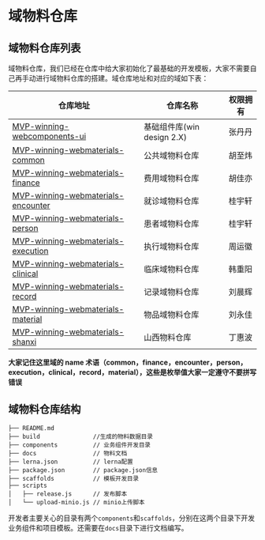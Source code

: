 # 域物料仓库

## 域物料仓库列表

域物料仓库，我们已经在仓库中给大家初始化了最基础的开发模板，大家不需要自己再手动进行域物料仓库的搭建。域仓库地址和对应的域如下表：

| 仓库地址                                                                                                                                  | 仓库名称                   | 权限拥有 |
| ----------------------------------------------------------------------------------------------------------------------------------------- | -------------------------- | -------- |
| [MVP-winning-webcomponents-ui](http://tfs2018-web.winning.com.cn:8080/tfs/WINNING-6.0/W.in-MVP/_git/winning-webcomponents-ui)             | 基础组件库(win design 2.X) | 张丹丹   |
| [MVP-winning-webmaterials-common](http://tfs2018-web.winning.com.cn:8080/tfs/WINNING-6.0/W.in-MVP/_git/winning-webmaterials-common)       | 公共域物料仓库             | 胡至炜   |
| [MVP-winning-webmaterials-finance](http://tfs2018-web.winning.com.cn:8080/tfs/WINNING-6.0/W.in-MVP/_git/winning-webmaterials-finance)     | 费用域物料仓库             | 胡佳亦   |
| [MVP-winning-webmaterials-encounter](http://tfs2018-web.winning.com.cn:8080/tfs/WINNING-6.0/W.in-MVP/_git/winning-webmaterials-encounter) | 就诊域物料仓库             | 桂宇轩   |
| [MVP-winning-webmaterials-person](http://tfs2018-web.winning.com.cn:8080/tfs/WINNING-6.0/W.in-MVP/_git/winning-webmaterials-person)       | 患者域物料仓库             | 桂宇轩   |
| [MVP-winning-webmaterials-execution](http://tfs2018-web.winning.com.cn:8080/tfs/WINNING-6.0/W.in-MVP/_git/winning-webmaterials-execution) | 执行域物料仓库             | 周运徽   |
| [MVP-winning-webmaterials-clinical](http://tfs2018-web.winning.com.cn:8080/tfs/WINNING-6.0/W.in-MVP/_git/winning-webmaterials-clinical)   | 临床域物料仓库             | 韩重阳   |
| [MVP-winning-webmaterials-record](http://tfs2018-web.winning.com.cn:8080/tfs/WINNING-6.0/W.in-MVP/_git/winning-webmaterials-record)       | 记录域物料仓库             | 刘晨辉   |
| [MVP-winning-webmaterials-material](http://tfs2018-web.winning.com.cn:8080/tfs/WINNING-6.0/W.in-MVP/_git/winning-webmaterials-material)   | 物品域物料仓库             | 刘永佳   |
| [MVP-winning-webmaterials-shanxi](http://tfs2018-web.winning.com.cn:8080/tfs/WINNING-6.0/W.in-MVP/_git/winning-webmaterials-shanxi)       | 山西物料仓库               | 丁惠波   |

**大家记住这里域的 name 术语（common，finance，encounter，person，execution，clinical，record，material），这些是枚举值大家一定遵守不要拼写错误**

## 域物料仓库结构

```
├── README.md
├── build               //生成的物料数据目录
├── components          // 业务组件开发目录
├── docs                // 物料文档
├── lerna.json          // lerna配置
├── package.json        // package.json信息
├── scaffolds           // 模板开发目录
├── scripts
│   ├── release.js      // 发布脚本
│   └── upload-minio.js // minio上传脚本

```

开发者主要关心的目录有两个`components`和`scaffolds`，分别在这两个目录下开发业务组件和项目模板。还需要在`docs`目录下进行文档编写。
